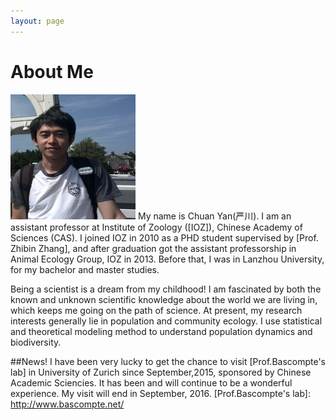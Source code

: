 ```yaml
---
layout: page
---
```


# About Me

<img src="/images/yan1.jpg" class="floatpic" width="200" height="200">
My name is Chuan Yan(严川).  I am an assistant professor at Institute of Zoology ([IOZ]), Chinese Academy of Sciences (CAS).
I joined IOZ in 2010 as a PHD student supervised by [Prof. Zhibin Zhang], and after graduation got the assistant professorship in Animal Ecology Group, IOZ in 2013.
Before that, I was in Lanzhou University, for my bachelor and master studies.

Being a scientist is a dream from my childhood! I am fascinated by both the known and unknown scientific knowledge about the world we are living in, which keeps me going on the path of science. 
At present, my research interests generally lie in population and community ecology. I use statistical and theoretical modeling method to understand
population dynamics and biodiversity. 


[IOZ]: http://www.ioz.ac.cn
[Prof. Zhibin Zhang]:http://sourcedb.ioz.cas.cn/yw/people/200907/t20090716_2088458.html

##News!
I have been very lucky to get the chance to visit [Prof.Bascompte's lab] in University of Zurich since September,2015, sponsored by Chinese Academic Sciencies. It has been and will continue to be a wonderful experience. My visit will end in September, 2016.
[Prof.Bascompte's lab]: http://www.bascompte.net/

